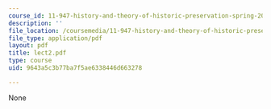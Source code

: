 ```yaml
---
course_id: 11-947-history-and-theory-of-historic-preservation-spring-2007
description: ''
file_location: /coursemedia/11-947-history-and-theory-of-historic-preservation-spring-2007/9643a5c3b77ba7f5ae6338446d663278_lect2.pdf
file_type: application/pdf
layout: pdf
title: lect2.pdf
type: course
uid: 9643a5c3b77ba7f5ae6338446d663278

---
```

None